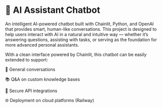 <h1>🤖 AI Assistant Chatbot</h1>

An intelligent AI-powered chatbot built with Chainlit, Python, and OpenAI that provides smart, human-like conversations.
This project is designed to help users interact with AI in a natural and intuitive way — whether it’s answering questions, assisting with tasks, or serving as the foundation for more advanced personal assistants.

With a clean interface powered by Chainlit, this chatbot can be easily extended to support:

💬 General conversations

📚 Q&A on custom knowledge bases

🔑 Secure API integrations

🌐 Deployment on cloud platforms (Railway)